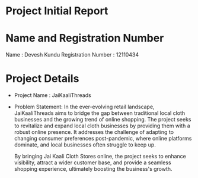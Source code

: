 # Project Initial Report

# Name and Registration Number

Name : Devesh Kundu
Registration Number : 12110434

# Project Details

- Project Name : JaiKaaliThreads
- Problem Statement:
  In the ever-evolving retail landscape, JaiKaaliThreads aims to bridge the gap between traditional local cloth businesses 
  and the growing trend of online shopping. The project seeks to revitalize and expand local cloth businesses by providing 
  them with a robust online presence. It addresses the challenge of adapting to changing consumer preferences post-pandemic, 
  where online platforms dominate, and local businesses often struggle to keep up.
  
  By bringing Jai Kaali Cloth Stores online, the project seeks to enhance visibility, attract a wider customer base, and provide
  a seamless shopping experience, ultimately boosting the business's growth.


